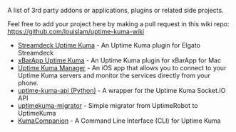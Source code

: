 A list of 3rd party addons or applications, plugins or related side projects.

Feel free to add your project here by making a pull request in this wiki repo: https://github.com/louislam/uptime-kuma-wiki

- [Streamdeck Uptime Kuma](https://github.com/MarlBurroW/Streamdeck-Uptime-Kuma) - An Uptime Kuma plugin for Elgato Streamdeck
- [xBarApp Uptime Kuma](https://github.com/mariogarridopt/xBar-Uptime-Kuma) - An Uptime Kuma plugin for xBarApp for Mac
- [Uptime Kuma Manager](https://apps.apple.com/us/app/uptime-kuma-manager/id6446004887) - An iOS app that allows you to connect to your Uptime Kuma servers and monitor the services directly from your phone.
- [uptime-kuma-api (Python)](https://github.com/lucasheld/uptime-kuma-api) - A wrapper for the Uptime Kuma Socket.IO API
- [uptimekuma-migrator](https://github.com/Peppershade/uptimekuma-migrator) - Simple migrator from UptimeRobot to UptimeKuma 
- [KumaCompanion](https://github.com/Zerka30/KumaCompanion) - A Command Line Interface (CLI) for Uptime Kuma

